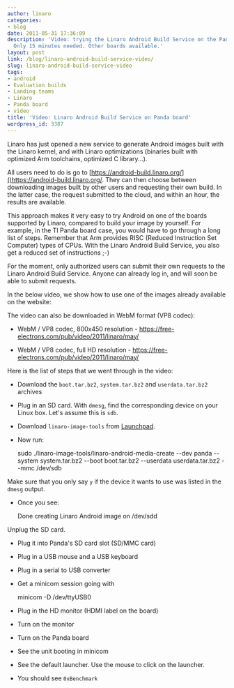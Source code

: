 ```yaml
---
author: linaro
categories:
- blog
date: 2011-05-31 17:36:09
description: 'Video: trying the Linaro Android Build Service on the Panda board -
  Only 15 minutes needed. Other boards available.'
layout: post
link: /blog/linaro-android-build-service-video/
slug: linaro-android-build-service-video
tags:
- android
- Evaluation builds
- Landing teams
- Linaro
- Panda board
- video
title: 'Video: Linaro Android Build Service on Panda board'
wordpress_id: 3387
---
```


Linaro has just opened a new service to generate Android images built with the Linaro kernel, and with Linaro optimizations (binaries built with optimized Arm toolchains, optimized C library...).

All users need to do is go to [https://android-build.linaro.org/]()https://android-build.linaro.org/. They can then choose between downloading images built by other users and requesting their own build. In the latter case, the request submitted to the cloud, and within an hour, the results are available.

This approach makes it very easy to try Android on one of the boards supported by Linaro, compared to build your image by yourself. For example, in the TI Panda board case, you would have to go through a long list of steps. Remember that Arm provides RISC (Reduced Instruction Set Computer) types of CPUs. With the Linaro Android Build Service, you also get a reduced set of instructions ;-)

For the moment, only authorized users can submit their own requests to the Linaro Android Build Service. Anyone can already log in, and will soon be able to submit requests.

In the below video, we show how to use one of the images already available on the website:


The video can also be downloaded in WebM format (VP8 codec):




  * WebM / VP8 codec, 800x450 resolution - https://free-electrons.com/pub/video/2011/linaro/may/


  * WebM / VP8 codec, full HD resolution - https://free-electrons.com/pub/video/2011/linaro/may/



Here is the list of steps that we went through in the video:


  * Download the `boot.tar.bz2`, `system.tar.bz2` and `userdata.tar.bz2` archives


  * Plug in an SD card. With `dmesg`, find the corresponding device on your Linux box. Let's assume this is `sdb`.


  * Download `linaro-image-tools` from [Launchpad](https://launchpad.net/linaro-image-tools).


  * Now run:


    sudo ./linaro-image-tools/linaro-android-media-create
    --dev panda --system system.tar.bz2 --boot boot.tar.bz2
    --userdata userdata.tar.bz2  --mmc /dev/sdb


Make sure that you only say `y` if the device it wants to use was
listed in the `dmesg` output.


  * Once you see:


    Done creating Linaro Android image on /dev/sdd


Unplug the SD card.


  * Plug it into Panda's SD card slot (SD/MMC card)


  * Plug in a USB mouse and a USB keyboard


  * Plug in a serial to USB converter


  * Get a minicom session going with


    minicom -D /dev/ttyUSB0





  * Plug in the HD monitor (HDMI label on the board)


  * Turn on the monitor


  * Turn on the Panda board


  * See the unit booting in minicom


  * See the default launcher. Use the mouse to click on the launcher.


  * You should see `0xBenchmark`
